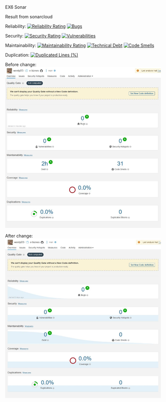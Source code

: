 EX6 Sonar

Result from sonarcloud

Reliability:
[![Reliability Rating](https://sonarcloud.io/api/project_badges/measure?project=wentyl23_e-biznes&metric=reliability_rating)](https://sonarcloud.io/dashboard?id=wentyl23_e-biznes) [![Bugs](https://sonarcloud.io/api/project_badges/measure?project=wentyl23_e-biznes&metric=bugs)](https://sonarcloud.io/dashboard?id=wentyl23_e-biznes)

Security:
[![Security Rating](https://sonarcloud.io/api/project_badges/measure?project=wentyl23_e-biznes&metric=security_rating)](https://sonarcloud.io/dashboard?id=wentyl23_e-biznes) [![Vulnerabilities](https://sonarcloud.io/api/project_badges/measure?project=wentyl23_e-biznes&metric=vulnerabilities)](https://sonarcloud.io/dashboard?id=wentyl23_e-biznes)

Maintainability:
[![Maintainability Rating](https://sonarcloud.io/api/project_badges/measure?project=wentyl23_e-biznes&metric=sqale_rating)](https://sonarcloud.io/dashboard?id=wentyl23_e-biznes) [![Technical Debt](https://sonarcloud.io/api/project_badges/measure?project=wentyl23_e-biznes&metric=sqale_index)](https://sonarcloud.io/dashboard?id=wentyl23_e-biznes) [![Code Smells](https://sonarcloud.io/api/project_badges/measure?project=wentyl23_e-biznes&metric=code_smells)](https://sonarcloud.io/dashboard?id=wentyl23_e-biznes)

Duplication:
[![Duplicated Lines (%)](https://sonarcloud.io/api/project_badges/measure?project=wentyl23_e-biznes&metric=duplicated_lines_density)](https://sonarcloud.io/dashboard?id=wentyl23_e-biznes)

Before change:
![alt text](sonar_images/Sonar1.JPG)

After change:
![alt text](sonar_images/Sonar2.JPG)
